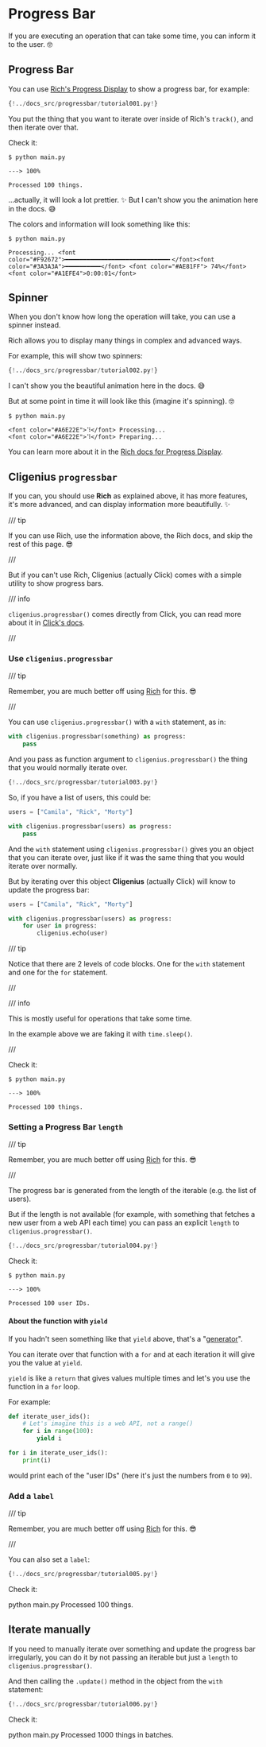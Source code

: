 # Progress Bar

If you are executing an operation that can take some time, you can inform it to the user. 🤓

## Progress Bar

You can use <a href="https://rich.readthedocs.io/en/stable/progress.html" class="external-link" target="_blank">Rich's Progress Display</a> to show a progress bar, for example:

```Python hl_lines="4  9"
{!../docs_src/progressbar/tutorial001.py!}
```

You put the thing that you want to iterate over inside of Rich's `track()`, and then iterate over that.

Check it:

<div class="termy">

```console
$ python main.py

---> 100%

Processed 100 things.
```

</div>

...actually, it will look a lot prettier. ✨ But I can't show you the animation here in the docs. 😅

The colors and information will look something like this:

<div class="termy">

```console
$ python main.py

Processing... <font color="#F92672">━━━━━━━━━━━━━━━━━━━━━━━━━━━━━╸</font><font color="#3A3A3A">━━━━━━━━━━</font> <font color="#AE81FF"> 74%</font> <font color="#A1EFE4">0:00:01</font>
```

</div>

## Spinner

When you don't know how long the operation will take, you can use a spinner instead.

Rich allows you to display many things in complex and advanced ways.

For example, this will show two spinners:

```Python hl_lines="4  8-15"
{!../docs_src/progressbar/tutorial002.py!}
```

I can't show you the beautiful animation here in the docs. 😅

But at some point in time it will look like this (imagine it's spinning). 🤓

<div class="termy">

```console
$ python main.py

<font color="#A6E22E">⠹</font> Processing...
<font color="#A6E22E">⠹</font> Preparing...
```

</div>

You can learn more about it in the <a href="https://rich.readthedocs.io/en/stable/progress.html" class="external-link" target="_blank">Rich docs for Progress Display</a>.

## Cligenius `progressbar`

If you can, you should use **Rich** as explained above, it has more features, it's more advanced, and can display information more beautifully. ✨

/// tip

If you can use Rich, use the information above, the Rich docs, and skip the rest of this page. 😎

///

But if you can't use Rich, Cligenius (actually Click) comes with a simple utility to show progress bars.

/// info

`cligenius.progressbar()` comes directly from Click, you can read more about it in <a href="https://click.palletsprojects.com/en/8.1.x/utils/#showing-progress-bars" class="external-link" target="_blank">Click's docs</a>.

///

### Use `cligenius.progressbar`

/// tip

Remember, you are much better off using <a href="https://rich.readthedocs.io/" class="external-link" target="_blank">Rich</a> for this. 😎

///

You can use `cligenius.progressbar()` with a `with` statement, as in:

```Python
with cligenius.progressbar(something) as progress:
    pass
```

And you pass as function argument to `cligenius.progressbar()` the thing that you would normally iterate over.

```Python hl_lines="8"
{!../docs_src/progressbar/tutorial003.py!}
```

So, if you have a list of users, this could be:

```Python
users = ["Camila", "Rick", "Morty"]

with cligenius.progressbar(users) as progress:
    pass
```

And the `with` statement using `cligenius.progressbar()` gives you an object that you can iterate over, just like if it was the same thing that you would iterate over normally.

But by iterating over this object **Cligenius** (actually Click) will know to update the progress bar:

```Python
users = ["Camila", "Rick", "Morty"]

with cligenius.progressbar(users) as progress:
    for user in progress:
        cligenius.echo(user)
```

/// tip

Notice that there are 2 levels of code blocks. One for the `with` statement and one for the `for` statement.

///

/// info

This is mostly useful for operations that take some time.

In the example above we are faking it with `time.sleep()`.

///

Check it:

<div class="termy">

```console
$ python main.py

---> 100%

Processed 100 things.
```

</div>

### Setting a Progress Bar `length`

/// tip

Remember, you are much better off using <a href="https://rich.readthedocs.io/" class="external-link" target="_blank">Rich</a> for this. 😎

///

The progress bar is generated from the length of the iterable (e.g. the list of users).

But if the length is not available (for example, with something that fetches a new user from a web API each time) you can pass an explicit `length` to `cligenius.progressbar()`.

```Python hl_lines="14"
{!../docs_src/progressbar/tutorial004.py!}
```

Check it:

<div class="termy">

```console
$ python main.py

---> 100%

Processed 100 user IDs.
```

</div>

#### About the function with `yield`

If you hadn't seen something like that `yield` above, that's a "<a href="https://docs.python.org/3/glossary.html#term-generator" class="external-link" target="_blank">generator</a>".

You can iterate over that function with a `for` and at each iteration it will give you the value at `yield`.

`yield` is like a `return` that gives values multiple times and let's you use the function in a `for` loop.

For example:

```Python
def iterate_user_ids():
    # Let's imagine this is a web API, not a range()
    for i in range(100):
        yield i

for i in iterate_user_ids():
    print(i)
```

would print each of the "user IDs" (here it's just the numbers from `0` to `99`).

### Add a `label`

/// tip

Remember, you are much better off using <a href="https://rich.readthedocs.io/" class="external-link" target="_blank">Rich</a> for this. 😎

///

You can also set a `label`:

```Python hl_lines="8"
{!../docs_src/progressbar/tutorial005.py!}
```

Check it:

<div class="use-termynal">
<span data-ty="input">python main.py</span>
<span data-ty="progress" data-ty-prompt="Processing"></span>
<span data-ty>Processed 100 things.</span>
</div>

## Iterate manually

If you need to manually iterate over something and update the progress bar irregularly, you can do it by not passing an iterable but just a `length` to `cligenius.progressbar()`.

And then calling the `.update()` method in the object from the `with` statement:

```Python hl_lines="8  12"
{!../docs_src/progressbar/tutorial006.py!}
```

Check it:

<div class="use-termynal">
<span data-ty="input">python main.py</span>
<span data-ty="progress" data-ty-prompt="Batches"></span>
<span data-ty>Processed 1000 things in batches.</span>
</div>
